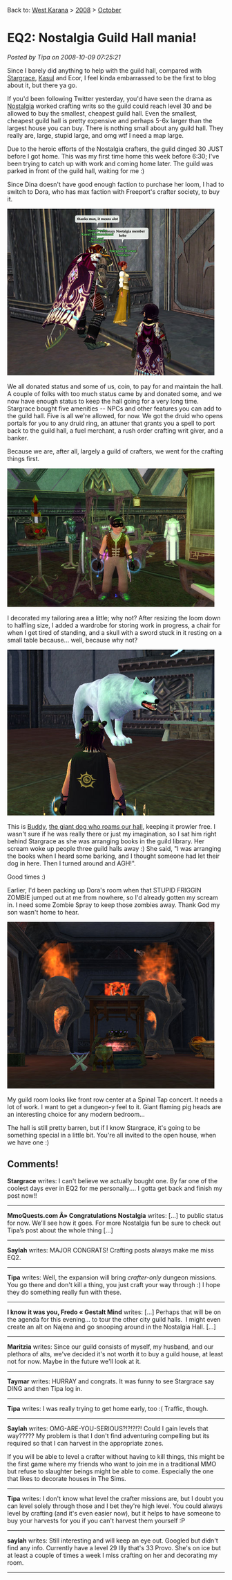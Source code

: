 Back to: [West Karana](/posts/westkarana.md) > [2008](/posts/2008/westkarana.md) > [October](./westkarana.md)
# EQ2: Nostalgia Guild Hall mania!

*Posted by Tipa on 2008-10-09 07:25:21*

Since I barely did anything to help with the guild hall, compared with [Stargrace](http://mmoquests.com), [Kasul](http://shatteredblog.wordpress.com) and Ecor, I feel kinda embarrassed to be the first to blog about it, but there ya go.

If you'd been following Twitter yesterday, you'd have seen the drama as [Nostalgia](http://nostalgiatheguild.org) worked crafting writs so the guild could reach level 30 and be allowed to buy the smallest, cheapest guild hall. Even the smallest, cheapest guild hall is pretty expensive and perhaps 5-6x larger than the largest house you can buy. There is nothing small about any guild hall. They really are, large, stupid large, and omg wtf I need a map large.

Due to the heroic efforts of the Nostalgia crafters, the guild dinged 30 JUST before I got home. This was my first time home this week before 6:30; I've been trying to catch up with work and coming home later. The guild was parked in front of the guild hall, waiting for me :)

Since Dina doesn't have good enough faction to purchase her loom, I had to switch to Dora, who has max faction with Freeport's crafter society, to buy it.

![](../../../uploads/2008/10/everquest2-2008-10-08-18-05-29-271.jpg "everquest2-2008-10-08-18-05-29-271")

We all donated status and some of us, coin, to pay for and maintain the hall. A couple of folks with too much status came by and donated some, and we now have enough status to keep the hall going for a very long time. Stargrace bought five amenities -- NPCs and other features you can add to the guild hall. Five is all we're allowed, for now. We got the druid who opens portals for you to any druid ring, an attuner that grants you a spell to port back to the guild hall, a fuel merchant, a rush order crafting writ giver, and a banker.

Because we are, after all, largely a guild of crafters, we went for the crafting things first.

![](../../../uploads/2008/10/everquest2-2008-10-09-06-08-09-461.jpg "everquest2-2008-10-09-06-08-09-461")

I decorated my tailoring area a little; why not? After resizing the loom down to halfling size, I added a wardrobe for storing work in progress, a chair for when I get tired of standing, and a skull with a sword stuck in it resting on a small table because... well, because why not?

![](../../../uploads/2008/10/everquest2-2008-10-09-06-08-27-481.jpg "everquest2-2008-10-09-06-08-27-481")

This is [Buddy](../../../index.php/2006/06/21/eq-betraying-qeynos-proving-my-worth/), [the giant dog who roams our hall](../../../index.php/2006/06/26/speaking-to-nagafen/), keeping it prowler free. I wasn't sure if he was really there or just my imagination, so I sat him right behind Stargrace as she was arranging books in the guild library. Her scream woke up people three guild halls away :) She said, "I was arranging the books when I heard some barking, and I thought someone had let their dog in here. Then I turned around and AGH!".

Good times :)

Earlier, I'd been packing up Dora's room when that STUPID FRIGGIN ZOMBIE jumped out at me from nowhere, so I'd already gotten my scream in. I need some Zombie Spray to keep those zombies away. Thank God my son wasn't home to hear.

![](../../../uploads/2008/10/everquest2-2008-10-09-06-10-54-751.jpg "everquest2-2008-10-09-06-10-54-751")

My guild room looks like front row center at a Spinal Tap concert. It needs a lot of work. I want to get a dungeon-y feel to it. Giant flaming pig heads are an interesting choice for any modern bedroom...

The hall is still pretty barren, but if I know Stargrace, it's going to be something special in a little bit. You're all invited to the open house, when we have one :)

## Comments!

**Stargrace** writes: I can't believe we actually bought one. By far one of the coolest days ever in EQ2 for me personally.... I gotta get back and finish my post now!!

---

**MmoQuests.com Â» Congratulations Nostalgia** writes: [...] to public status for now. We’ll see how it goes. For more Nostalgia fun be sure to check out Tipa’s post about the whole thing [...]

---

**Saylah** writes: MAJOR CONGRATS! Crafting posts always make me miss EQ2.

---

**Tipa** writes: Well, the expansion will bring *crafter-only* dungeon missions. You go there and don't kill a thing, you just craft your way through :) I hope they do something really fun with these.

---

**I know it was you, Fredo &laquo; Gestalt Mind** writes: [...] Perhaps that will be on the agenda for this evening… to tour the other city guild halls.  I might even create an alt on Najena and go snooping around in the Nostalgia Hall. [...]

---

**Maritzia** writes: Since our guild consists of myself, my husband, and our plethora of alts, we've decided it's not worth it to buy a guild house, at least not for now. Maybe in the future we'll look at it.

---

**Taymar** writes: HURRAY and congrats. It was funny to see Stargrace say DING and then Tipa log in.

---

**Tipa** writes: I was really trying to get home early, too :( Traffic, though.

---

**Saylah** writes: OMG-ARE-YOU-SERIOUS?!?!?!?! Could I gain levels that way????? My problem is that I don't find adventuring compelling but its required so that I can harvest in the appropriate zones.

If you will be able to level a crafter without having to kill things, this might be the first game where my friends who want to join me in a traditional MMO but refuse to slaughter beings might be able to come. Especially the one that likes to decorate houses in The Sims.

---

**Tipa** writes: I don't know what level the crafter missions are, but I doubt you can level solely through those and I bet they're high level. You could always level by crafting (and it's even easier now), but it helps to have someone to buy your harvests for you if you can't harvest them yourself :P

---

**saylah** writes: Still interesting and will keep an eye out. Googled but didn't find any info. Currently have a level 29 Illy that's 33 Provo. She's on ice but at least a couple of times a week I miss crafting on her and decorating my room.

---

